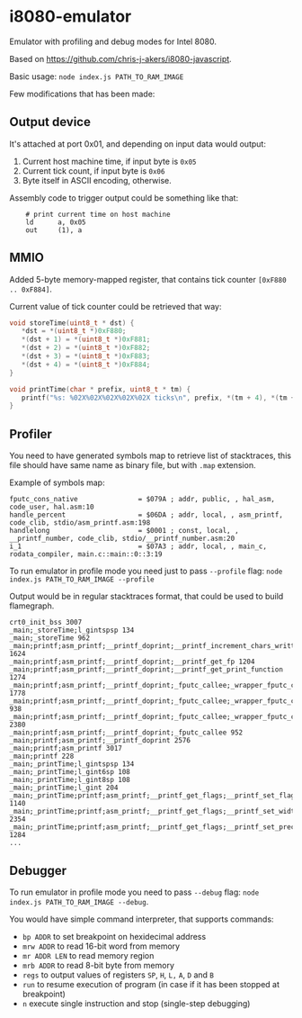 # i8080-emulator

Emulator with profiling and debug modes for Intel 8080.

Based on https://github.com/chris-j-akers/i8080-javascript.

Basic usage: `node index.js PATH_TO_RAM_IMAGE`

Few modifications that has been made:

## Output device

It's attached at port 0x01, and depending on input data would output:
1. Current host machine time, if input byte is `0x05`
2. Current tick count, if input byte is `0x06`
3. Byte itself in ASCII encoding, otherwise.

Assembly code to trigger output could be something like that:
```assembly
    # print current time on host machine
    ld      a, 0x05
    out     (1), a
```

## MMIO

Added 5-byte memory-mapped register, that contains tick counter `[0xF880 .. 0xF884]`.

Current value of tick counter could be retrieved that way:
```c
void storeTime(uint8_t * dst) {
   *dst = *(uint8_t *)0xF880;
   *(dst + 1) = *(uint8_t *)0xF881;
   *(dst + 2) = *(uint8_t *)0xF882;
   *(dst + 3) = *(uint8_t *)0xF883;
   *(dst + 4) = *(uint8_t *)0xF884;
}

void printTime(char * prefix, uint8_t * tm) {
   printf("%s: %02X%02X%02X%02X%02X ticks\n", prefix, *(tm + 4), *(tm + 3), *(tm + 2), *(tm + 1), *tm);
}
```

## Profiler

You need to have generated symbols map to retrieve list of stacktraces, this file should have same name as binary file, but with `.map` extension.

Example of symbols map:
```
fputc_cons_native               = $079A ; addr, public, , hal_asm, code_user, hal.asm:10
handle_percent                  = $06DA ; addr, local, , asm_printf, code_clib, stdio/asm_printf.asm:198
handlelong                      = $0001 ; const, local, , __printf_number, code_clib, stdio/__printf_number.asm:20
i_1                             = $07A3 ; addr, local, , main_c, rodata_compiler, main.c::main::0::3:19
```

To run emulator in profile mode you need just to pass `--profile` flag: `node index.js PATH_TO_RAM_IMAGE --profile`

Output would be in regular stacktraces format, that could be used to build flamegraph.
```
crt0_init_bss 3007
_main;_storeTime;l_gintspsp 134
_main;_storeTime 962
_main;printf;asm_printf;__printf_doprint;__printf_increment_chars_written 1624
_main;printf;asm_printf;__printf_doprint;__printf_get_fp 1204
_main;printf;asm_printf;__printf_doprint;__printf_get_print_function 1274
_main;printf;asm_printf;__printf_doprint;_fputc_callee;_wrapper_fputc_callee_8080;___fchkstd 1778
_main;printf;asm_printf;__printf_doprint;_fputc_callee;_wrapper_fputc_callee_8080;_fputc_cons 938
_main;printf;asm_printf;__printf_doprint;_fputc_callee;_wrapper_fputc_callee_8080 2380
_main;printf;asm_printf;__printf_doprint;_fputc_callee 952
_main;printf;asm_printf;__printf_doprint 2576
_main;printf;asm_printf 3017
_main;printf 228
_main;_printTime;l_gintspsp 134
_main;_printTime;l_gint6sp 108
_main;_printTime;l_gint8sp 108
_main;_printTime;l_gint 204
_main;_printTime;printf;asm_printf;__printf_get_flags;__printf_set_flags 1140
_main;_printTime;printf;asm_printf;__printf_get_flags;__printf_set_width 2354
_main;_printTime;printf;asm_printf;__printf_get_flags;__printf_set_precision 1284
...
```

## Debugger

To run emulator in profile mode you need to pass `--debug` flag: `node index.js PATH_TO_RAM_IMAGE --debug`.

You would have simple command interpreter, that supports commands:
- `bp ADDR` to set breakpoint on hexidecimal address
- `mrw ADDR` to read 16-bit word from memory
- `mr ADDR LEN` to read memory region
- `mrb ADDR` to read 8-bit byte from memory
- `regs` to output values of registers `SP`, `H`, `L,` `A`, `D` and `B`
- `run` to resume execution of program (in case if it has been stopped at breakpoint)
- `n` execute single instruction and stop (single-step debugging)